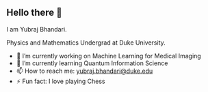 ## Hello there 👋

I am Yubraj Bhandari.

Physics and Mathematics Undergrad at Duke University.

- 🔭 I’m currently working on Machine Learning for Medical Imaging
- 🌱 I’m currently learning Quantum Information Science
- 📫 How to reach me: yubraj.bhandari@duke.edu
- ⚡ Fun fact: I love playing Chess
